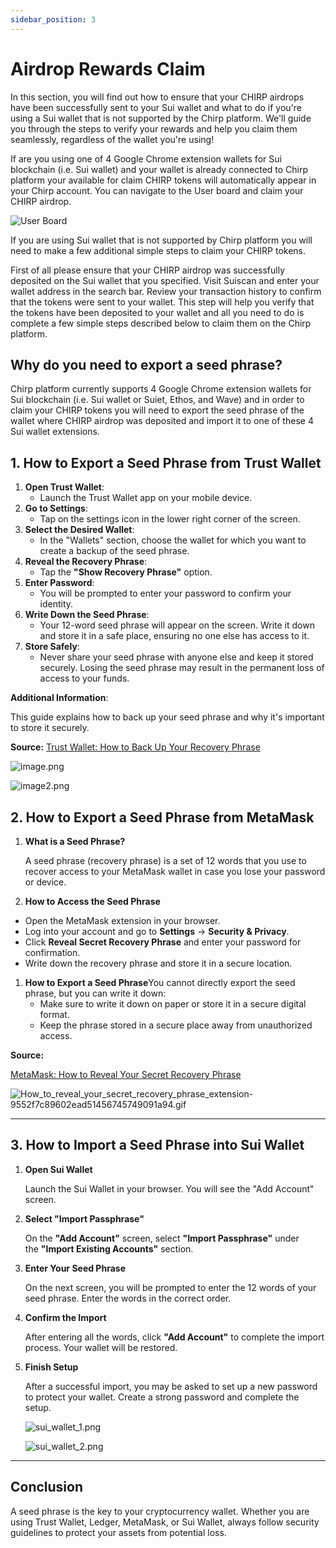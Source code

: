 ```yaml
---
sidebar_position: 3
---
```


# Airdrop Rewards Claim

In this section, you will find out how to ensure that your CHIRP airdrops have been successfully sent to your Sui wallet and what to do if you're using a Sui wallet that is not supported by the Chirp platform. We'll guide you through the steps to verify your rewards and help you claim them seamlessly, regardless of the wallet you're using!

If are you using one of 4 Google Chrome extension wallets for Sui blockchain (i.e. Sui wallet) and your wallet is already connected to Chirp platform your available for claim CHIRP tokens will automatically appear in your Chirp account. You can navigate to the User board and claim your CHIRP airdrop.

![User Board](user_board.png)

If you are using Sui wallet that is not supported by Chirp platform you will need to
make a few additional simple steps to claim your CHIRP tokens.

First of all please ensure that your CHIRP airdrop was successfully deposited on the Sui wallet that you specified. Visit Suiscan and enter your wallet address in the search bar. Review your transaction history to confirm that the tokens were sent to your wallet. This step will help you verify that the tokens have been deposited to your wallet and all you need to do is complete a few simple steps described below to claim them on the Chirp platform.

## Why do you need to export a seed phrase?

Chirp platform currently supports 4 Google Chrome extension wallets for Sui blockchain (i.e. Sui wallet or Suiet, Ethos, and Wave) and in order to claim your CHIRP tokens you will need to export the seed phrase of the wallet where CHIRP airdrop was deposited and import it to one of these 4 Sui wallet extensions.

## 1. How to Export a Seed Phrase from Trust Wallet

1. **Open Trust Wallet**:
   - Launch the Trust Wallet app on your mobile device.
2. **Go to Settings**:
   - Tap on the settings icon in the lower right corner of the screen.
3. **Select the Desired Wallet**:
   - In the "Wallets" section, choose the wallet for which you want to create a backup of the seed phrase.
4. **Reveal the Recovery Phrase**:
   - Tap the **"Show Recovery Phrase"** option.
5. **Enter Password**:
   - You will be prompted to enter your password to confirm your identity.
6. **Write Down the Seed Phrase**:
   - Your 12-word seed phrase will appear on the screen. Write it down and store it in a safe place, ensuring no one else has access to it.
7. **Store Safely**:
   - Never share your seed phrase with anyone else and keep it stored securely. Losing the seed phrase may result in the permanent loss of access to your funds.

**Additional Information**:

This guide explains how to back up your seed phrase and why it's important to store it securely.

**Source:** [Trust Wallet: How to Back Up Your Recovery Phrase](https://community.trustwallet.com/t/backup-your-recovery-phrase-or-private-key/81996)

![image.png](image.png)

![image2.png](image2.png)

## 2. How to Export a Seed Phrase from MetaMask

1. **What is a Seed Phrase?**

   A seed phrase (recovery phrase) is a set of 12 words that you use to recover access to your MetaMask wallet in case you lose your password or device.

2. **How to Access the Seed Phrase**

- Open the MetaMask extension in your browser.
- Log into your account and go to **Settings** → **Security & Privacy**.
- Click **Reveal Secret Recovery Phrase** and enter your password for confirmation.
- Write down the recovery phrase and store it in a secure location.

1. **How to Export a Seed Phrase**You cannot directly export the seed phrase, but you can write it down:
   - Make sure to write it down on paper or store it in a secure digital format.
   - Keep the phrase stored in a secure place away from unauthorized access.

**Source:**

[MetaMask: How to Reveal Your Secret Recovery Phrase](https://support.metamask.io/ru/privacy-and-security/how-to-reveal-your-secret-recovery-phrase/)

![How_to_reveal_your_secret_recovery_phrase_extension-9552f7c89602ead51456745749091a94.gif](How_to_reveal_your_secret_recovery_phrase_extension-9552f7c89602ead51456745749091a94.gif)

---

## 3. How to Import a Seed Phrase into Sui Wallet

1. **Open Sui Wallet**

   Launch the Sui Wallet in your browser. You will see the "Add Account" screen.

2. **Select "Import Passphrase"**

   On the **"Add Account"** screen, select **"Import Passphrase"** under the **"Import Existing Accounts"** section.

3. **Enter Your Seed Phrase**

   On the next screen, you will be prompted to enter the 12 words of your seed phrase. Enter the words in the correct order.

4. **Confirm the Import**

   After entering all the words, click **"Add Account"** to complete the import process. Your wallet will be restored.

5. **Finish Setup**

   After a successful import, you may be asked to set up a new password to protect your wallet. Create a strong password and complete the setup.

   ![sui_wallet_1.png](sui_wallet_1.png)

   ![sui_wallet_2.png](sui_wallet_2.png)

---

## Conclusion

A seed phrase is the key to your cryptocurrency wallet. Whether you are using Trust Wallet, Ledger, MetaMask, or Sui Wallet, always follow security guidelines to protect your assets from potential loss.
